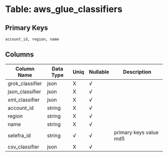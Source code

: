 # Table: aws_glue_classifiers

## Primary Keys 

```
account_id, region, name
```


## Columns 

|  Column Name   |  Data Type  | Uniq | Nullable | Description | 
|  ----  | ----  | ----  | ----  | ---- | 
| grok_classifier | json | X | √ |  | 
| json_classifier | json | X | √ |  | 
| xml_classifier | json | X | √ |  | 
| account_id | string | X | √ |  | 
| region | string | X | √ |  | 
| name | string | X | √ |  | 
| selefra_id | string | √ | √ | primary keys value md5 | 
| csv_classifier | json | X | √ |  | 


